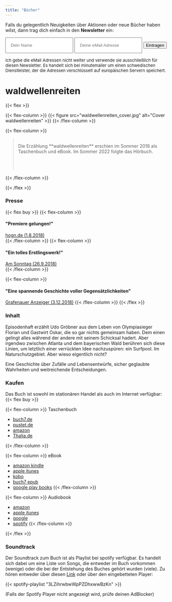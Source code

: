 ```yaml
---
title: "Bücher"
---
```


Falls du gelegentlich Neuigkeiten über Aktionen oder neue Bücher haben
wilst, dann trag dich einfach in den **Newsletter** ein:

<form action="https://subscribe.minutemailer.com/DK06dWkj" method="post">
<input type="text" name="name" placeholder="Dein Name" style="padding: 15px" />
<input type="email" name="email" placeholder="Deine eMail Adresse" style="padding: 15px" />
<button type="submit">Eintragen</button>
</form>


<p style="font-size: small">Ich gebe die eMail Adressen nicht weiter und verwende sie ausschließlich für diesen Newsletter. Es handelt sich bei minutemailer um einen schwedischen Dienstleister, der die Adressen verschlüsselt auf europäischen Servern speichert.</p>

# waldwellenreiten

{{< flex >}}

{{< flex-column >}}
  {{< figure src="waldwellenreiten_cover.jpg" alt="Cover waldwellenreiten" >}}
{{< /flex-column >}}

{{< flex-column >}}

> <br />
> Die Erzählung **waldwellenreiten** erschien im Sommer 2018 als
> Taschenbuch und eBook. Im Sommer 2022 folgte das Hörbuch.
> <br />
> <br />
> <br />
> <br />
{{< /flex-column >}}

{{< /flex >}}

### Presse

{{< flex buy >}}
{{< flex-column >}}
#### "Premiere gelungen!"
[hogn.de (1.8.2018)](https://www.hogn.de/2018/08/01/2-kultur-im-bayerischen-wald/1-ausm-woid/waldwellenreiten-udo-groebner-passau-bayerischer-wald-buch-rezension/111592)
<br />
{{< /flex-column >}}
{{< flex-column >}}
#### "Ein tolles Erstlingswerk!"
[Am Sonntag (26.9.2018)](https://www.facebook.com/amsonntag.passau/posts/2159662030771149)
<br />
{{< /flex-column >}}

{{< flex-column >}}
#### "Eine spannende Geschichte voller Gegensätzlichkeiten"
[Grafenauer Anzeiger (3.12.2018)](https://plus.pnp.de/lokales/grafenau/3157584_Uebers-Wellenreiten-im-Nationalpark.html)
{{< /flex-column >}}
{{< /flex >}}

### Inhalt

Episodenhaft erzählt Udo Gröbner aus dem Leben von Olympiasieger Florian und Gastwirt Oskar, die so gar nichts gemeinsam haben. Dem einen gelingt alles während der andere mit seinem Schicksal hadert.
Aber irgendwo zwischen Atlanta und dem bayerischen Wald berühren sich diese Linien, um letztlich einer verrückten Idee nachzuspüren: ein Surfpool. Im Naturschutzgebiet.
Aber wieso eigentlich nicht?

Eine Geschichte über Zufälle und Lebensentwürfe, sicher geglaubte Wahrheiten und weitreichende Entscheidungen.

### Kaufen

Das Buch ist sowohl im stationären Handel als auch im Internet
verfügbar:
{{< flex buy >}}

{{< flex-column >}}
Taschenbuch

* [buch7.de](https://www.buch7.de/store/product_details/1034084141)
* [pustet.de](https://www.pustet.de/shop/article/37276946/udo_groebner_waldwellenreiten.html)
* [amazon](https://smile.amazon.de/dp/3752806850)
* [Thalia.de](https://www.thalia.de/shop/home/artikeldetails/waldwellenreiten/udo_groebner/EAN9783752806854/ID128605287.html)

{{< /flex-column >}}

{{< flex-column >}}
eBook

* [amazon kindle](https://smile.amazon.de/dp/B07F92NL31)
* [apple itunes](https://itunes.apple.com/de/book/waldwellenreiten/id1407875057?mt=11)
* [kobo](https://www.kobo.com/de/de/ebook/waldwellenreiten)
* [buch7 epub](https://www.buch7.de/store/product_details/1034151747)
* [google play books](https://play.google.com/store/books/details/Udo_Gr%C3%B6bner_waldwellenreiten?id=0xBjDwAAQBAJ)
{{< /flex-column >}}

{{< flex-column >}}
Audiobook

* [amazon](https://www.amazon.de/music/player/albums/B09Z6Q1GJL?marketplaceId=A1PA6795UKMFR9&musicTerritory=DE&trackAsin=B09Z72DT79&ref=sr_1_5&__mk_de_DE=%C3%85M%C3%85%C5%BD%C3%95%C3%91&keywords=waldwellenreiten&crid=9190NJK7MP1J&sprefix=waldwellenreiten%2Caps%2C138&qid=1654848356&sr=8-5)
* [apple itunes](https://books.apple.com/de/audiobook/waldwellenreiten-ungek%C3%BCrzt/id1621684673)
* [google](https://play.google.com/store/audiobooks/details/Udo_Gr%C3%B6bner_Waldwellenreiten_Ungek%C3%BCrzt?id=AQAAAED8_WG9jM&hl=de&gl=US)
* [spotify](https://open.spotify.com/album/3MZQJjXEATRxCZsj36gdR7)
{{< /flex-column >}}

{{< /flex >}}

### Soundtrack

Der Soundtrack zum Buch ist als Playlist bei spotify verfügbar.
Es handelt sich dabei um eine Liste von Songs, die entweder im Buch vorkommen (wenige)
 oder die bei der Entstehung des Buches gehört wurden (viele).
Zu hören entweder über diesen [Link](https://open.spotify.com/user/1122799190/playlist/3LZihrwbwWpPZDhxwwBzKn?si=Ed40ywx9QSKNKnvHWeF9OQ)
oder über den eingebetteten Player:


{{< spotify-playlist "3LZihrwbwWpPZDhxwwBzKn" >}}


(Falls der Spotify Player nicht angezeigt wird, prüfe deinen AdBlocker)

